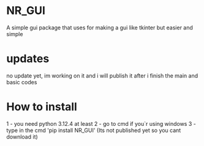 # NR_GUI
A simple gui package that uses for making a gui like tkinter but easier and simple

# updates
no update yet, im working on it
and i will publish it after i finish the main and basic codes

# How to install
1 - you need python 3.12.4 at least
2 - go to cmd if you`r using windows
3 - type in the cmd 'pip install NR_GUI' (Its not published yet so you cant download it)
